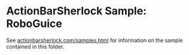 ActionBarSherlock Sample: RoboGuice
===================================

See [actionbarsherlock.com/samples.html][1] for information on the sample
contained in this folder.







 [1]: http://actionbarsherlock.com/samples.html
